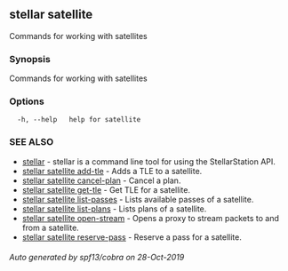 ## stellar satellite

Commands for working with satellites

### Synopsis

Commands for working with satellites

### Options

```
  -h, --help   help for satellite
```

### SEE ALSO

* [stellar](stellar.md)	 - stellar is a command line tool for using the StellarStation API.
* [stellar satellite add-tle](stellar_satellite_add-tle.md)	 - Adds a TLE to a satellite.
* [stellar satellite cancel-plan](stellar_satellite_cancel-plan.md)	 - Cancel a plan.
* [stellar satellite get-tle](stellar_satellite_get-tle.md)	 - Get TLE for a satellite.
* [stellar satellite list-passes](stellar_satellite_list-passes.md)	 - Lists available passes of a satellite.
* [stellar satellite list-plans](stellar_satellite_list-plans.md)	 - Lists plans of a satellite.
* [stellar satellite open-stream](stellar_satellite_open-stream.md)	 - Opens a proxy to stream packets to and from a satellite.
* [stellar satellite reserve-pass](stellar_satellite_reserve-pass.md)	 - Reserve a pass for a satellite.

###### Auto generated by spf13/cobra on 28-Oct-2019
